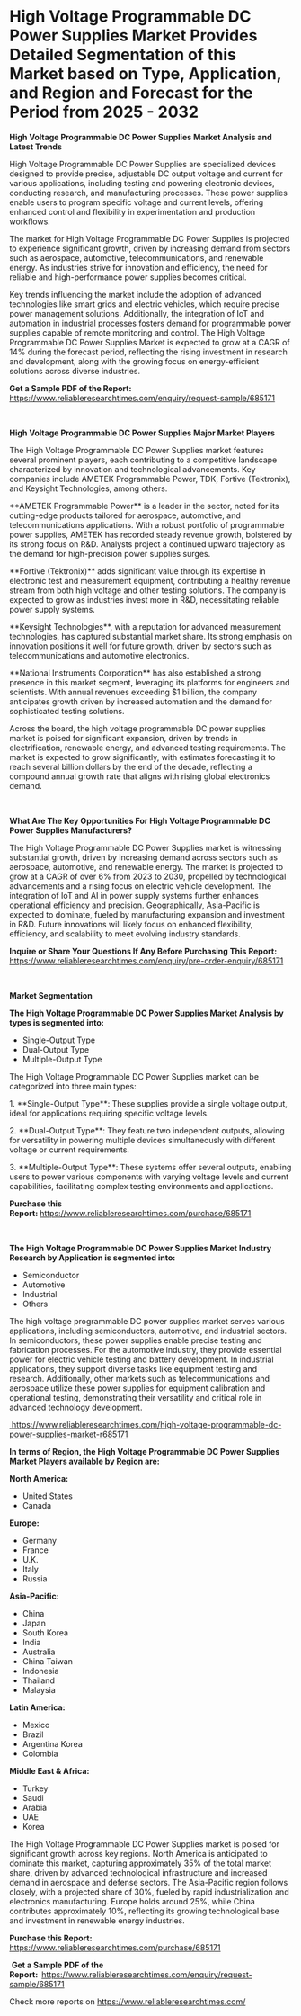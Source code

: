 <p><h1>High Voltage Programmable DC Power Supplies Market Provides Detailed Segmentation of this Market based on Type, Application, and Region and Forecast for the Period from 2025 - 2032</h1></p><p><strong>High Voltage Programmable DC Power Supplies Market Analysis and Latest Trends</strong></p>
<p><p>High Voltage Programmable DC Power Supplies are specialized devices designed to provide precise, adjustable DC output voltage and current for various applications, including testing and powering electronic devices, conducting research, and manufacturing processes. These power supplies enable users to program specific voltage and current levels, offering enhanced control and flexibility in experimentation and production workflows.</p><p>The market for High Voltage Programmable DC Power Supplies is projected to experience significant growth, driven by increasing demand from sectors such as aerospace, automotive, telecommunications, and renewable energy. As industries strive for innovation and efficiency, the need for reliable and high-performance power supplies becomes critical.</p><p>Key trends influencing the market include the adoption of advanced technologies like smart grids and electric vehicles, which require precise power management solutions. Additionally, the integration of IoT and automation in industrial processes fosters demand for programmable power supplies capable of remote monitoring and control. The High Voltage Programmable DC Power Supplies Market is expected to grow at a CAGR of 14% during the forecast period, reflecting the rising investment in research and development, along with the growing focus on energy-efficient solutions across diverse industries.</p></p>
<p><strong>Get a Sample PDF of the Report:&nbsp;</strong> <a href="https://www.reliableresearchtimes.com/enquiry/request-sample/685171?utm_campaign=2719&utm_medium=2&utm_source=Github&utm_content=ia&utm_term=27032025&utm_id=high-voltage-programmable-dc-power-supplies">https://www.reliableresearchtimes.com/enquiry/request-sample/685171</a></p>
<p>&nbsp;</p>
<p><strong>High Voltage Programmable DC Power Supplies Major Market Players</strong></p>
<p><p>The High Voltage Programmable DC Power Supplies market features several prominent players, each contributing to a competitive landscape characterized by innovation and technological advancements. Key companies include AMETEK Programmable Power, TDK, Fortive (Tektronix), and Keysight Technologies, among others.</p><p>**AMETEK Programmable Power** is a leader in the sector, noted for its cutting-edge products tailored for aerospace, automotive, and telecommunications applications. With a robust portfolio of programmable power supplies, AMETEK has recorded steady revenue growth, bolstered by its strong focus on R&D. Analysts project a continued upward trajectory as the demand for high-precision power supplies surges.</p><p>**Fortive (Tektronix)** adds significant value through its expertise in electronic test and measurement equipment, contributing a healthy revenue stream from both high voltage and other testing solutions. The company is expected to grow as industries invest more in R&D, necessitating reliable power supply systems.</p><p>**Keysight Technologies**, with a reputation for advanced measurement technologies, has captured substantial market share. Its strong emphasis on innovation positions it well for future growth, driven by sectors such as telecommunications and automotive electronics. </p><p>**National Instruments Corporation** has also established a strong presence in this market segment, leveraging its platforms for engineers and scientists. With annual revenues exceeding $1 billion, the company anticipates growth driven by increased automation and the demand for sophisticated testing solutions.</p><p>Across the board, the high voltage programmable DC power supplies market is poised for significant expansion, driven by trends in electrification, renewable energy, and advanced testing requirements. The market is expected to grow significantly, with estimates forecasting it to reach several billion dollars by the end of the decade, reflecting a compound annual growth rate that aligns with rising global electronics demand.</p></p>
<p>&nbsp;</p>
<p><strong>What Are The Key Opportunities For High Voltage Programmable DC Power Supplies Manufacturers?</strong></p>
<p><p>The High Voltage Programmable DC Power Supplies market is witnessing substantial growth, driven by increasing demand across sectors such as aerospace, automotive, and renewable energy. The market is projected to grow at a CAGR of over 6% from 2023 to 2030, propelled by technological advancements and a rising focus on electric vehicle development. The integration of IoT and AI in power supply systems further enhances operational efficiency and precision. Geographically, Asia-Pacific is expected to dominate, fueled by manufacturing expansion and investment in R&D. Future innovations will likely focus on enhanced flexibility, efficiency, and scalability to meet evolving industry standards.</p></p>
<p><strong>Inquire or Share Your Questions If Any Before Purchasing This Report:</strong> <a href="https://www.reliableresearchtimes.com/enquiry/pre-order-enquiry/685171?utm_campaign=2719&utm_medium=2&utm_source=Github&utm_content=ia&utm_term=27032025&utm_id=high-voltage-programmable-dc-power-supplies">https://www.reliableresearchtimes.com/enquiry/pre-order-enquiry/685171</a></p>
<p>&nbsp;</p>
<p><strong>Market Segmentation</strong></p>
<p><strong>The High Voltage Programmable DC Power Supplies Market Analysis by types is segmented into:</strong></p>
<p><ul><li>Single-Output Type</li><li>Dual-Output Type</li><li>Multiple-Output Type</li></ul></p>
<p><p>The High Voltage Programmable DC Power Supplies market can be categorized into three main types: </p><p>1. **Single-Output Type**: These supplies provide a single voltage output, ideal for applications requiring specific voltage levels.  </p><p>2. **Dual-Output Type**: They feature two independent outputs, allowing for versatility in powering multiple devices simultaneously with different voltage or current requirements.  </p><p>3. **Multiple-Output Type**: These systems offer several outputs, enabling users to power various components with varying voltage levels and current capabilities, facilitating complex testing environments and applications.</p></p>
<p><strong>Purchase this Report:&nbsp;</strong><a href="https://www.reliableresearchtimes.com/purchase/685171?utm_campaign=2719&utm_medium=2&utm_source=Github&utm_content=ia&utm_term=27032025&utm_id=high-voltage-programmable-dc-power-supplies">https://www.reliableresearchtimes.com/purchase/685171</a></p>
<p>&nbsp;</p>
<p><strong>The High Voltage Programmable DC Power Supplies Market Industry Research by Application is segmented into:</strong></p>
<p><ul><li>Semiconductor</li><li>Automotive</li><li>Industrial</li><li>Others</li></ul></p>
<p><p>The high voltage programmable DC power supplies market serves various applications, including semiconductors, automotive, and industrial sectors. In semiconductors, these power supplies enable precise testing and fabrication processes. For the automotive industry, they provide essential power for electric vehicle testing and battery development. In industrial applications, they support diverse tasks like equipment testing and research. Additionally, other markets such as telecommunications and aerospace utilize these power supplies for equipment calibration and operational testing, demonstrating their versatility and critical role in advanced technology development.</p></p>
<p><a href="https://www.reliableresearchtimes.com/high-voltage-programmable-dc-power-supplies-market-r685171?utm_campaign=2719&utm_medium=2&utm_source=Github&utm_content=ia&utm_term=27032025&utm_id=high-voltage-programmable-dc-power-supplies">&nbsp;https://www.reliableresearchtimes.com/high-voltage-programmable-dc-power-supplies-market-r685171</a></p>
<p><strong>In terms of Region, the High Voltage Programmable DC Power Supplies Market Players available by Region are:</strong></p>
<p>
    <p> <strong> North America: </strong>
        <ul>
            <li>United States</li>
            <li>Canada</li>
        </ul>
        </p> 
    <p> <strong> Europe: </strong>
        <ul>
            <li>Germany</li>
            <li>France</li>
            <li>U.K.</li>
            <li>Italy</li>
            <li>Russia</li>
        </ul>
        </p> 
    <p> <strong> Asia-Pacific: </strong>
        <ul>
            <li>China</li>
            <li>Japan</li>
            <li>South Korea</li>
            <li>India</li>
            <li>Australia</li>
            <li>China Taiwan</li>
            <li>Indonesia</li>
            <li>Thailand</li>
            <li>Malaysia</li>
        </ul>
        </p> 
    <p> <strong> Latin America: </strong>
        <ul>
            <li>Mexico</li>
            <li>Brazil</li>
            <li>Argentina Korea</li>
            <li>Colombia</li>
        </ul>
        </p> 
    <p> <strong> Middle East & Africa: </strong>
        <ul>
            <li>Turkey</li>
            <li>Saudi</li>
            <li>Arabia</li>
            <li>UAE</li>
            <li>Korea</li>
        </ul>
    </p>
    </p>
<p><p>The High Voltage Programmable DC Power Supplies market is poised for significant growth across key regions. North America is anticipated to dominate this market, capturing approximately 35% of the total market share, driven by advanced technological infrastructure and increased demand in aerospace and defense sectors. The Asia-Pacific region follows closely, with a projected share of 30%, fueled by rapid industrialization and electronics manufacturing. Europe holds around 25%, while China contributes approximately 10%, reflecting its growing technological base and investment in renewable energy industries.</p></p>
<p><strong>Purchase this Report: </strong><a href="https://www.reliableresearchtimes.com/purchase/685171?utm_campaign=2719&utm_medium=2&utm_source=Github&utm_content=ia&utm_term=27032025&utm_id=high-voltage-programmable-dc-power-supplies">https://www.reliableresearchtimes.com/purchase/685171</a></p>
<p>&nbsp;<strong>Get a Sample PDF of the Report:&nbsp;&nbsp;</strong><a href="https://www.reliableresearchtimes.com/enquiry/request-sample/685171?utm_campaign=2719&utm_medium=2&utm_source=Github&utm_content=ia&utm_term=27032025&utm_id=high-voltage-programmable-dc-power-supplies">https://www.reliableresearchtimes.com/enquiry/request-sample/685171</a></p>
<p><strong></strong></p>
<p>Check more reports on <a href="https://www.reliableresearchtimes.com/?utm_campaign=2719&utm_medium=2&utm_source=Github&utm_content=ia&utm_term=27032025&utm_id=high-voltage-programmable-dc-power-supplies">https://www.reliableresearchtimes.com/</a></p>